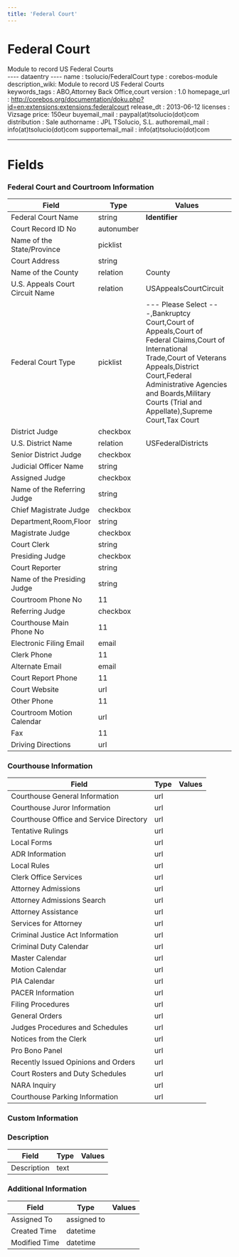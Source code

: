 ```yaml
---
title: 'Federal Court'
---
```


Federal Court
=============

Module to record US Federal Courts  
---- dataentry ---- name : tsolucio/FederalCourt type : corebos-module
description\_wiki: Module to record US Federal Courts  
keywords\_tags : ABO,Attorney Back Office,court version : 1.0
homepage\_url :
<http://corebos.org/documentation/doku.php?id=en:extensions:extensions:federalcourt>
release\_dt : 2013-06-12 licenses : Vizsage price: 150eur buyemail\_mail
: paypal(at)tsolucio(dot)com distribution : Sale authorname : JPL
TSolucio, S.L. authoremail\_mail : info(at)tsolucio(dot)com
supportemail\_mail : info(at)tsolucio(dot)com

------------------------------------------------------------------------

  

Fields
======

### Federal Court and Courtroom Information

<table>
<thead>
<tr class="header">
<th>Field</th>
<th>Type</th>
<th>Values</th>
</tr>
</thead>
<tbody>
<tr class="odd">
<td>Federal Court Name</td>
<td>string</td>
<td><strong>Identifier</strong></td>
</tr>
<tr class="even">
<td>Court Record ID No</td>
<td>autonumber</td>
<td></td>
</tr>
<tr class="odd">
<td>Name of the State/Province</td>
<td>picklist</td>
<td></td>
</tr>
<tr class="even">
<td>Court Address</td>
<td>string</td>
<td></td>
</tr>
<tr class="odd">
<td>Name of the County</td>
<td>relation</td>
<td>County</td>
</tr>
<tr class="even">
<td>U.S. Appeals Court Circuit Name</td>
<td>relation</td>
<td>USAppealsCourtCircuit</td>
</tr>
<tr class="odd">
<td>Federal Court Type</td>
<td>picklist</td>
<td>--- Please Select ---,Bankruptcy Court,Court of Appeals,Court of Federal Claims,Court of International Trade,Court of Veterans Appeals,District Court,Federal Administrative Agencies and Boards,Military Courts (Trial and Appellate),Supreme Court,Tax Court</td>
</tr>
<tr class="even">
<td>District Judge</td>
<td>checkbox</td>
<td></td>
</tr>
<tr class="odd">
<td>U.S. District Name</td>
<td>relation</td>
<td>USFederalDistricts</td>
</tr>
<tr class="even">
<td>Senior District Judge</td>
<td>checkbox</td>
<td></td>
</tr>
<tr class="odd">
<td>Judicial Officer Name</td>
<td>string</td>
<td></td>
</tr>
<tr class="even">
<td>Assigned Judge</td>
<td>checkbox</td>
<td></td>
</tr>
<tr class="odd">
<td>Name of the Referring Judge</td>
<td>string</td>
<td></td>
</tr>
<tr class="even">
<td>Chief Magistrate Judge</td>
<td>checkbox</td>
<td></td>
</tr>
<tr class="odd">
<td>Department,Room,Floor</td>
<td>string</td>
<td></td>
</tr>
<tr class="even">
<td>Magistrate Judge</td>
<td>checkbox</td>
<td></td>
</tr>
<tr class="odd">
<td>Court Clerk</td>
<td>string</td>
<td></td>
</tr>
<tr class="even">
<td>Presiding Judge</td>
<td>checkbox</td>
<td></td>
</tr>
<tr class="odd">
<td>Court Reporter</td>
<td>string</td>
<td></td>
</tr>
<tr class="even">
<td>Name of the Presiding Judge</td>
<td>string</td>
<td></td>
</tr>
<tr class="odd">
<td>Courtroom Phone No</td>
<td>11</td>
<td></td>
</tr>
<tr class="even">
<td>Referring Judge</td>
<td>checkbox</td>
<td></td>
</tr>
<tr class="odd">
<td>Courthouse Main Phone No</td>
<td>11</td>
<td></td>
</tr>
<tr class="even">
<td>Electronic Filing Email</td>
<td>email</td>
<td></td>
</tr>
<tr class="odd">
<td>Clerk Phone</td>
<td>11</td>
<td></td>
</tr>
<tr class="even">
<td>Alternate Email</td>
<td>email</td>
<td></td>
</tr>
<tr class="odd">
<td>Court Report Phone</td>
<td>11</td>
<td></td>
</tr>
<tr class="even">
<td>Court Website</td>
<td>url</td>
<td></td>
</tr>
<tr class="odd">
<td>Other Phone</td>
<td>11</td>
<td></td>
</tr>
<tr class="even">
<td>Courtroom Motion Calendar</td>
<td>url</td>
<td></td>
</tr>
<tr class="odd">
<td>Fax</td>
<td>11</td>
<td></td>
</tr>
<tr class="even">
<td>Driving Directions</td>
<td>url</td>
<td></td>
</tr>
</tbody>
</table>

### Courthouse Information

<table>
<thead>
<tr class="header">
<th>Field</th>
<th>Type</th>
<th>Values</th>
</tr>
</thead>
<tbody>
<tr class="odd">
<td>Courthouse General Information</td>
<td>url</td>
<td></td>
</tr>
<tr class="even">
<td>Courthouse Juror Information</td>
<td>url</td>
<td></td>
</tr>
<tr class="odd">
<td>Courthouse Office and Service Directory</td>
<td>url</td>
<td></td>
</tr>
<tr class="even">
<td>Tentative Rulings</td>
<td>url</td>
<td></td>
</tr>
<tr class="odd">
<td>Local Forms</td>
<td>url</td>
<td></td>
</tr>
<tr class="even">
<td>ADR Information</td>
<td>url</td>
<td></td>
</tr>
<tr class="odd">
<td>Local Rules</td>
<td>url</td>
<td></td>
</tr>
<tr class="even">
<td>Clerk Office Services</td>
<td>url</td>
<td></td>
</tr>
<tr class="odd">
<td>Attorney Admissions</td>
<td>url</td>
<td></td>
</tr>
<tr class="even">
<td>Attorney Admissions Search</td>
<td>url</td>
<td></td>
</tr>
<tr class="odd">
<td>Attorney Assistance</td>
<td>url</td>
<td></td>
</tr>
<tr class="even">
<td>Services for Attorney</td>
<td>url</td>
<td></td>
</tr>
<tr class="odd">
<td>Criminal Justice Act Information</td>
<td>url</td>
<td></td>
</tr>
<tr class="even">
<td>Criminal Duty Calendar</td>
<td>url</td>
<td></td>
</tr>
<tr class="odd">
<td>Master Calendar</td>
<td>url</td>
<td></td>
</tr>
<tr class="even">
<td>Motion Calendar</td>
<td>url</td>
<td></td>
</tr>
<tr class="odd">
<td>PIA Calendar</td>
<td>url</td>
<td></td>
</tr>
<tr class="even">
<td>PACER Information</td>
<td>url</td>
<td></td>
</tr>
<tr class="odd">
<td>Filing Procedures</td>
<td>url</td>
<td></td>
</tr>
<tr class="even">
<td>General Orders</td>
<td>url</td>
<td></td>
</tr>
<tr class="odd">
<td>Judges Procedures and Schedules</td>
<td>url</td>
<td></td>
</tr>
<tr class="even">
<td>Notices from the Clerk</td>
<td>url</td>
<td></td>
</tr>
<tr class="odd">
<td>Pro Bono Panel</td>
<td>url</td>
<td></td>
</tr>
<tr class="even">
<td>Recently Issued Opinions and Orders</td>
<td>url</td>
<td></td>
</tr>
<tr class="odd">
<td>Court Rosters and Duty Schedules</td>
<td>url</td>
<td></td>
</tr>
<tr class="even">
<td>NARA Inquiry</td>
<td>url</td>
<td></td>
</tr>
<tr class="odd">
<td>Courthouse Parking Information</td>
<td>url</td>
<td></td>
</tr>
</tbody>
</table>

### Custom Information

### Description

<table>
<thead>
<tr class="header">
<th>Field</th>
<th>Type</th>
<th>Values</th>
</tr>
</thead>
<tbody>
<tr class="odd">
<td>Description</td>
<td>text</td>
<td></td>
</tr>
</tbody>
</table>

### Additional Information

<table>
<thead>
<tr class="header">
<th>Field</th>
<th>Type</th>
<th>Values</th>
</tr>
</thead>
<tbody>
<tr class="odd">
<td>Assigned To</td>
<td>assigned to</td>
<td></td>
</tr>
<tr class="even">
<td>Created Time</td>
<td>datetime</td>
<td></td>
</tr>
<tr class="odd">
<td>Modified Time</td>
<td>datetime</td>
<td></td>
</tr>
</tbody>
</table>
